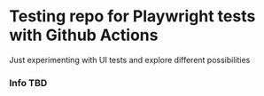 # Testing repo for Playwright tests with Github Actions

Just experimenting with UI tests and explore different possibilities

### Info TBD